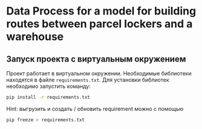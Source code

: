 # Data Process for a model for building routes between parcel lockers and a warehouse


## Запуск проекта с виртуальным окружением
Проект работает в виртуальном окружении. Необходимые библиотеки находятся в файле `requirements.txt`. Для установки библиотек необходимо запустить команду:
```bash
pip install -r requirements.txt
```

Hint: выгрузить и создать / обновить requirement можно с помощью 
```bash
pip freeze > requirements.txt
```